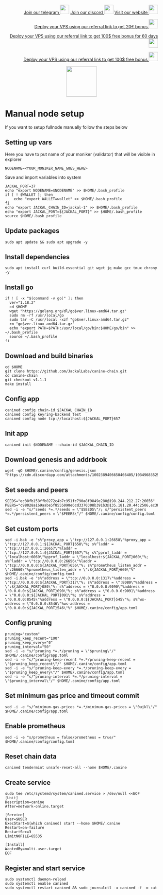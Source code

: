 <p style="font-size:14px" align="right">
<a href="https://t.me/kjnotes" target="_blank">Join our telegram <img src="https://user-images.githubusercontent.com/50621007/183283867-56b4d69f-bc6e-4939-b00a-72aa019d1aea.png" width="30"/></a>
<a href="https://discord.gg/JqQNcwff2e" target="_blank">Join our discord <img src="https://user-images.githubusercontent.com/50621007/176236430-53b0f4de-41ff-41f7-92a1-4233890a90c8.png" width="30"/></a>
<a href="https://kjnodes.com/" target="_blank">Visit our website <img src="https://user-images.githubusercontent.com/50621007/168689709-7e537ca6-b6b8-4adc-9bd0-186ea4ea4aed.png" width="30"/></a>
</p>

<p style="font-size:14px" align="right">
<a href="https://hetzner.cloud/?ref=y8pQKS2nNy7i" target="_blank">Deploy your VPS using our referral link to get 20€ bonus <img src="https://user-images.githubusercontent.com/50621007/174612278-11716b2a-d662-487e-8085-3686278dd869.png" width="30"/></a>
</p>
<p style="font-size:14px" align="right">
<a href="https://m.do.co/c/17b61545ca3a" target="_blank">Deploy your VPS using our referral link to get 100$ free bonus for 60 days <img src="https://user-images.githubusercontent.com/50621007/183284313-adf81164-6db4-4284-9ea0-bcb841936350.png" width="30"/></a>
</p>
<p style="font-size:14px" align="right">
<a href="https://www.vultr.com/?ref=7418642" target="_blank">Deploy your VPS using our referral link to get 100$ free bonus <img src="https://user-images.githubusercontent.com/50621007/183284971-86057dc2-2009-4d40-a1d4-f0901637033a.png" width="30"/></a>
</p>

<p align="center">
  <img height="100" height="auto" src="https://user-images.githubusercontent.com/50621007/198128163-97607b9a-32cf-45c3-b4bc-73f9ba4471bc.png">
</p>

# Manual node setup
If you want to setup fullnode manually follow the steps below

## Setting up vars
Here you have to put name of your moniker (validator) that will be visible in explorer
```
NODENAME=<YOUR_MONIKER_NAME_GOES_HERE>
```

Save and import variables into system
```
JACKAL_PORT=37
echo "export NODENAME=$NODENAME" >> $HOME/.bash_profile
if [ ! $WALLET ]; then
	echo "export WALLET=wallet" >> $HOME/.bash_profile
fi
echo "export JACKAL_CHAIN_ID=jackal-1" >> $HOME/.bash_profile
echo "export JACKAL_PORT=${JACKAL_PORT}" >> $HOME/.bash_profile
source $HOME/.bash_profile
```

## Update packages
```
sudo apt update && sudo apt upgrade -y
```

## Install dependencies
```
sudo apt install curl build-essential git wget jq make gcc tmux chrony -y
```

## Install go
```
if ! [ -x "$(command -v go)" ]; then
  ver="1.18.2"
  cd $HOME
  wget "https://golang.org/dl/go$ver.linux-amd64.tar.gz"
  sudo rm -rf /usr/local/go
  sudo tar -C /usr/local -xzf "go$ver.linux-amd64.tar.gz"
  rm "go$ver.linux-amd64.tar.gz"
  echo "export PATH=$PATH:/usr/local/go/bin:$HOME/go/bin" >> ~/.bash_profile
  source ~/.bash_profile
fi
```

## Download and build binaries
```
cd $HOME
git clone https://github.com/JackalLabs/canine-chain.git
cd canine-chain
git checkout v1.1.1
make install
```

## Config app
```
canined config chain-id $JACKAL_CHAIN_ID
canined config keyring-backend test
canined config node tcp://localhost:${JACKAL_PORT}657
```

## Init app
```
canined init $NODENAME --chain-id $JACKAL_CHAIN_ID
```

## Download genesis and addrbook
```
wget -qO $HOME/.canine/config/genesis.json "https://cdn.discordapp.com/attachments/1002389406650466405/1034968352591986859/updated_genesis2.json"
```

## Set seeds and peers
```
SEEDS="ec38fb158ffb0272c4b7c951fc790a8f9849e280@198.244.212.27:26656"
PEERS="c98028a169aabe5f8555090e6cd3370308b391b3@135.181.20.44:2506,ec38fb158ffb0272c4b7c951fc790a8f9849e280@198.244.212.27:26656,ff94a29e02de8369faf37c76d3c97684bbd51bd6@185.16.38.165:17556,39b55b1c49ad0994bbead006be40d9c84b0bf2d4@78.107.253.133:28656,f90a64a0a3f3c0480360e0fe5dd0f806d7741558@207.244.127.5:26656,57d82676ab660e8e4471664d7fee18e3e2e3dd19@89.58.38.59:26656,8be44995ab4eeafcde6e0a9e196c40d483ef6d2a@51.81.155.97:10556"
sed -i -e "s/^seeds *=.*/seeds = \"$SEEDS\"/; s/^persistent_peers *=.*/persistent_peers = \"$PEERS\"/" $HOME/.canine/config/config.toml
```

## Set custom ports
```
sed -i.bak -e "s%^proxy_app = \"tcp://127.0.0.1:26658\"%proxy_app = \"tcp://127.0.0.1:${JACKAL_PORT}658\"%; s%^laddr = \"tcp://127.0.0.1:26657\"%laddr = \"tcp://127.0.0.1:${JACKAL_PORT}657\"%; s%^pprof_laddr = \"localhost:6060\"%pprof_laddr = \"localhost:${JACKAL_PORT}060\"%; s%^laddr = \"tcp://0.0.0.0:26656\"%laddr = \"tcp://0.0.0.0:${JACKAL_PORT}656\"%; s%^prometheus_listen_addr = \":26660\"%prometheus_listen_addr = \":${JACKAL_PORT}660\"%" $HOME/.canine/config/config.toml
sed -i.bak -e "s%^address = \"tcp://0.0.0.0:1317\"%address = \"tcp://0.0.0.0:${JACKAL_PORT}317\"%; s%^address = \":8080\"%address = \":${JACKAL_PORT}080\"%; s%^address = \"0.0.0.0:9090\"%address = \"0.0.0.0:${JACKAL_PORT}090\"%; s%^address = \"0.0.0.0:9091\"%address = \"0.0.0.0:${JACKAL_PORT}091\"%; s%^address = \"0.0.0.0:8545\"%address = \"0.0.0.0:${JACKAL_PORT}545\"%; s%^ws-address = \"0.0.0.0:8546\"%ws-address = \"0.0.0.0:${JACKAL_PORT}546\"%" $HOME/.canine/config/app.toml
```

## Config pruning
```
pruning="custom"
pruning_keep_recent="100"
pruning_keep_every="0"
pruning_interval="50"
sed -i -e "s/^pruning *=.*/pruning = \"$pruning\"/" $HOME/.canine/config/app.toml
sed -i -e "s/^pruning-keep-recent *=.*/pruning-keep-recent = \"$pruning_keep_recent\"/" $HOME/.canine/config/app.toml
sed -i -e "s/^pruning-keep-every *=.*/pruning-keep-every = \"$pruning_keep_every\"/" $HOME/.canine/config/app.toml
sed -i -e "s/^pruning-interval *=.*/pruning-interval = \"$pruning_interval\"/" $HOME/.canine/config/app.toml
```

## Set minimum gas price and timeout commit
```
sed -i -e "s/^minimum-gas-prices *=.*/minimum-gas-prices = \"0ujkl\"/" $HOME/.canine/config/app.toml
```

## Enable prometheus
```
sed -i -e "s/prometheus = false/prometheus = true/" $HOME/.canine/config/config.toml
```

## Reset chain data
```
canined tendermint unsafe-reset-all --home $HOME/.canine
```

## Create service
```
sudo tee /etc/systemd/system/canined.service > /dev/null <<EOF
[Unit]
Description=canine
After=network-online.target

[Service]
User=$USER
ExecStart=$(which canined) start --home $HOME/.canine
Restart=on-failure
RestartSec=3
LimitNOFILE=65535

[Install]
WantedBy=multi-user.target
EOF
```

## Register and start service
```
sudo systemctl daemon-reload
sudo systemctl enable canined
sudo systemctl restart canined && sudo journalctl -u canined -f -o cat
```
